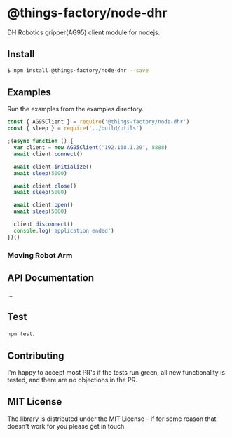 # @things-factory/node-dhr

DH Robotics gripper(AG95) client module for nodejs.

## Install

```bash
$ npm install @things-factory/node-dhr --save
```

## Examples

Run the examples from the examples directory.
```javascript
const { AG95Client } = require('@things-factory/node-dhr')
const { sleep } = require('../build/utils')

;(async function () {
  var client = new AG95Client('192.168.1.29', 8888)
  await client.connect()

  await client.initialize()
  await sleep(5000)

  await client.close()
  await sleep(5000)

  await client.open()
  await sleep(5000)

  client.disconnect()
  console.log('application ended')
})()

```


### Moving Robot Arm


## API Documentation

...

## Test

`npm test`.

## Contributing

I'm happy to accept most PR's if the tests run
green, all new functionality is tested, and there are no objections in the PR.

## MIT License

The library is distributed under the MIT License - if for some reason that
doesn't work for you please get in touch.
